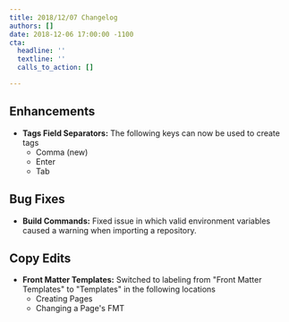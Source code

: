 ```yaml
---
title: 2018/12/07 Changelog
authors: []
date: 2018-12-06 17:00:00 -1100
cta:
  headline: ''
  textline: ''
  calls_to_action: []

---
```

## Enhancements

* **Tags Field Separators:** The following keys can now be used to create tags
  * Comma (new)
  * Enter
  * Tab

## Bug Fixes

* **Build Commands:** Fixed issue in which valid environment variables caused a warning when importing a repository.

## Copy Edits

* **Front Matter Templates:** Switched to labeling from "Front Matter Templates" to "Templates" in the following locations
  * Creating Pages
  * Changing a Page's FMT
